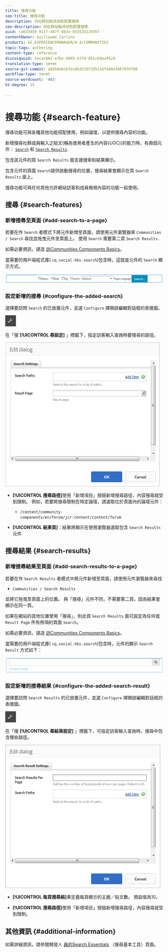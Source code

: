 ```yaml
---
title: 搜尋功能
seo-title: 搜尋功能
description: 向社群站點添加和配置搜索
seo-description: 向社群站點添加和配置搜索
uuid: ca633456-911f-447f-881e-653533125d5f
contentOwner: Guillaume Carlino
products: SG_EXPERIENCEMANAGER/6.4/COMMUNITIES
topic-tags: authoring
content-type: reference
discoiquuid: 3acac082-efbe-4995-b374-851cb9aaf62d
translation-type: tm+mt
source-git-commit: a6d50dbcbfec85d21072d51a5fa48e3667835f06
workflow-type: tm+mt
source-wordcount: '463'
ht-degree: 1%

---
```



# 搜尋功能 {#search-feature}

搜尋功能可與各種其他功能搭配使用，例如論壇，以提供搜尋內容的功能。

新增搜尋社群成員輸入之貼文(稱為使用者產生的內容(UGC))的能力時，有兩個元件： [ `Search`](#search-features) 和 [`Search Results`](#search-results).

包含該元件的頁 `Search Results` 面支援搜索和結果顯示。

包含元件的頁面 `Search`提供啟動搜尋的位置，搜尋結果會顯示在頁 `Search Results` 面上。

搜尋功能可與任何其他允許網站訪客和成員檢視內容的功能一起使用。

## 搜尋 {#search-features}

### 新增搜尋至頁面 {#add-search-to-a-page}

若要在作 `Search` 者模式下將元件新增至頁面，請使用元件瀏覽器來 `Communities / Search` 尋找並拖曳元件至頁面上。 使用 `Search` 需要第二頁 `Search Results.`

如需必要資訊，請造 [訪Communities Components Basics](basics.md)。

當需要的用戶端程式庫( `cq.social.hbs.search`)包含時，這就是元件的 `Search` 顯示方式。

![chlimage_1-373](assets/chlimage_1-373.png)

### 設定新增的搜尋 {#configure-the-added-search}

選擇要訪問 `Search` 的已放置元件，並選 `Configure` 擇開啟編輯對話框的表徵圖。

![chlimage_1-374](assets/chlimage_1-374.png)

在「搜 **[!UICONTROL 尋設定]** 」標籤下，指定訪客輸入查詢時要搜尋的路徑。

![chlimage_1-375](assets/chlimage_1-375.png)

* **[!UICONTROL 搜尋路徑]**&#x200B;使用「新增項目」按鈕新增搜尋路徑，內容搜尋就受到限制。 例如，若要將搜尋限制在特定論壇，請選取位於頁面內的論壇元件：

   * `/content/community-components/en/forum/jcr:content/content/forum`

* **[!UICONTROL 結果頁]**：結果將顯示在使用瀏覽器選取包含 
`Search Results` 元件.

## 搜尋結果 {#search-results}

### 新增搜尋結果至頁面 {#add-search-results-to-a-page}

若要在作 `Search Results` 者模式中將元件新增至頁面，請使用元件瀏覽器來尋找

* `Communities / Search Results`

並將它拖曳至頁面上的位置。 與「搜尋」元件不同，不需要第二頁，因為結果會顯示在同一頁。

如果在網站的其他位置使用「搜尋」，則此頁 `Search Results` 面可設定為任何或 `Result Page` 所有例項的頁面 `Search`。

如需必要資訊，請造 [訪Communities Components Basics](basics.md)。

當需要的用戶端程式庫( `cq.social.hbs.search`)包含時，元件的顯示 `Search Result` 方式如下：

![chlimage_1-376](assets/chlimage_1-376.png)

### 設定新增的搜尋結果 {#configure-the-added-search-result}

選擇要訪問 `Search Results` 的已放置元件，並選 `Configure` 擇開啟編輯對話框的表徵圖。

![chlimage_1-377](assets/chlimage_1-377.png)

在「搜 **[!UICONTROL 尋結果設定]** 」標籤下，可指定訪客輸入查詢時，搜尋中包含哪些路徑。

![chlimage_1-378](assets/chlimage_1-378.png)

* **[!UICONTROL 每頁搜尋結]**&#x200B;果定義每頁顯示的主題／貼文數。 預設值為10。

* **[!UICONTROL 搜尋路徑]**&#x200B;使用「新增項目」按鈕新增搜尋路徑，內容搜尋就受到限制。

## 其他資訊 {#additional-information}

如需詳細資訊，請參閱開發人 [員的Search Essentials](search-implementation.md) （搜尋基本工具）頁面。
